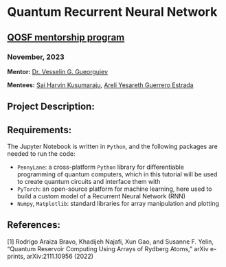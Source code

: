 # **Quantum Recurrent Neural Network**
## **[QOSF mentorship program](https://qosf.org)** 
### November, 2023

**Mentor:** [Dr. Vesselin G. Gueorguiev](https://github.com/VGGatGitHub)

**Mentees:** [Sai Harvin Kusumaraju](https://www.linkedin.com/in/sai-harvin/), [Areli Yesareth Guerrero Estrada](https://www.linkedin.com/in/areli-yesareth-guerrero-estrada-7b077a158/)

## **Project Description:**

## **Requirements:**

The Jupyter Notebook is written in `Python`, and the following packages are needed to run the code:  
- `PennyLane`:  a cross-platform `Python` library for differentiable programming of quantum computers, which in this tutorial will be used to create quantum circuits and interface them with  
- `PyTorch`: an open-source platform for machine learning, here used to build a custom model of a Recurrent Neural Network (RNN)
- `Numpy`, `Matplotlib`: standard libraries for array manipulation and plotting



## **References:**

[1] Rodrigo Araiza Bravo, Khadijeh Najafi, Xun Gao, and Susanne F. Yelin, “Quantum Reservoir Computing Using Arrays of Rydberg Atoms,” arXiv e-prints, arXiv:2111.10956 (2022)
